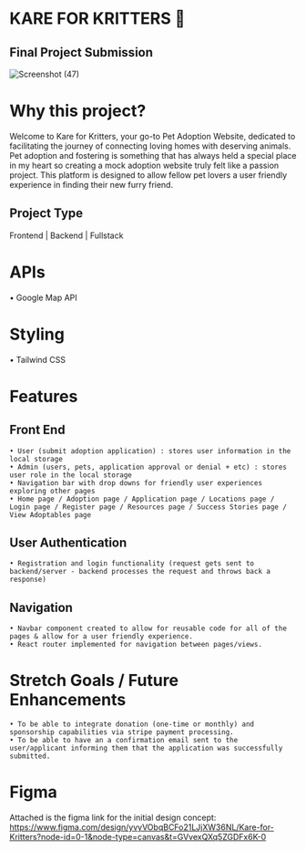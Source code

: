# KARE FOR KRITTERS 🐾
## Final Project Submission
![Screenshot (47)](https://github.com/user-attachments/assets/925a7121-6e40-4c68-b950-55cde2310bc4)

# Why this project?
 Welcome to Kare for Kritters, your go-to Pet Adoption Website, dedicated to facilitating the journey of connecting loving homes with deserving animals. 
 Pet adoption and fostering is something that has always held a special place in my heart so creating a mock adoption website truly felt like a passion project.
 This platform is designed to allow fellow pet lovers a user friendly experience in finding their new furry friend. 




 


 ## Project Type
 Frontend | Backend | Fullstack

 # APIs
   • Google Map API

 # Styling 
   • Tailwind CSS


# Features

 ## Front End 

    • User (submit adoption application) : stores user information in the local storage 
    • Admin (users, pets, application approval or denial + etc) : stores user role in the local storage
    • Navigation bar with drop downs for friendly user experiences exploring other pages
    • Home page / Adoption page / Application page / Locations page / Login page / Register page / Resources page / Success Stories page / View Adoptables page 
    
  
  ## User Authentication

    • Registration and login functionality (request gets sent to backend/server - backend processes the request and throws back a response) 

  ## Navigation
    • Navbar component created to allow for reusable code for all of the pages & allow for a user friendly experience.
    • React router implemented for navigation between pages/views. 


 

   
 # Stretch Goals / Future Enhancements
    • To be able to integrate donation (one-time or monthly) and sponsorship capabilities via stripe payment processing.
    • To be able to have an a confirmation email sent to the user/applicant informing them that the application was successfully submitted.
   
  

# Figma 
Attached is the figma link for the initial design concept: https://www.figma.com/design/yvyVObqBCFo21LJjXW36NL/Kare-for-Kritters?node-id=0-1&node-type=canvas&t=GVvexQXq5ZGDFx6K-0

 
